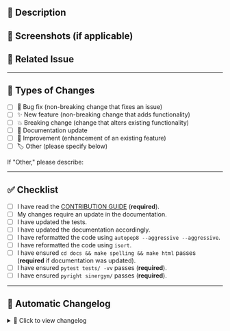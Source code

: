 ## 🚀 Description

<!-- Briefly describe the changes introduced in this PR and their purpose. -->

## 📸 Screenshots (if applicable)

<!-- If your changes affect the UI, please add screenshots here. -->

## 🔗 Related Issue

<!-- Mention the related issue, e.g., Closes #123 -->

---

## 🔄 Types of Changes
<!-- What type of changes does your code introduce? Put an `x` in all the boxes that apply: -->

- [ ] 🐛 Bug fix (non-breaking change that fixes an issue)
- [ ] ✨ New feature (non-breaking change that adds functionality)
- [ ] 💥 Breaking change (change that alters existing functionality)
- [ ] 📖 Documentation update
- [ ] 🔧 Improvement (enhancement of an existing feature)
- [ ] 🏷️ Other (please specify below)

If "Other," please describe:  
<!-- Provide a brief explanation -->

---

## ✅ Checklist
<!-- Go through the following points and check all that apply. -->
<!-- If you're unsure about any, feel free to ask. We're here to help! -->

- [ ] I have read the [CONTRIBUTION GUIDE](https://github.com/ugr-sail/sinergym/blob/main/CONTRIBUTING.md) (**required**).
- [ ] My changes require an update in the documentation.
- [ ] I have updated the tests.
- [ ] I have updated the documentation accordingly.
- [ ] I have reformatted the code using `autopep8 --aggressive --aggressive`.
- [ ] I have reformatted the code using `isort`.
- [ ] I have ensured `cd docs && make spelling && make html` passes (**required** if documentation was updated).
- [ ] I have ensured `pytest tests/ -vv` passes (**required**).
- [ ] I have ensured `pyright sinergym/` passes (**required**).

---

## 📜 Automatic Changelog

<!-- 🚨 DO NOT EDIT: This section will be automatically populated with commit messages. -->

<details>
  <summary>🔽 Click to view changelog</summary>
  <!-- GitHub Actions will insert commit messages here -->
</details>